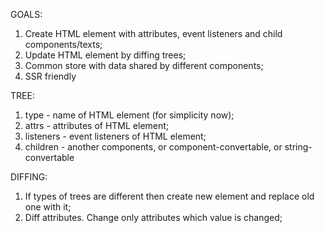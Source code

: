 GOALS:
  1. Create HTML element with attributes, event listeners and child components/texts;
  2. Update HTML element by diffing trees;
  3. Common store with data shared by different components;
  4. SSR friendly
  
  TREE:
  1. type - name of HTML element (for simplicity now);
  2. attrs - attributes of HTML element;
  3. listeners - event listeners of HTML element;
  4. children - another components, or component-convertable, or string-convertable

  DIFFING:
  1. If types of trees are different then create new element and replace old one with it;
  2. Diff attributes. Change only attributes which value is changed;
 